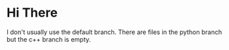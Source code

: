 # Hi There
I don't usually use the default branch.
There are files in the python branch but the c++ branch is empty.
